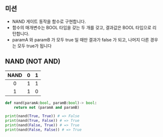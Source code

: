 
## 미션

- NAND 게이트 동작을 함수로 구현합니다.
- 함수의 매개변수는 BOOL 타입을 갖는 두 개를 갖고, 결과값은 BOOL 타입으로 리턴합니다.
- paramA 와 paramB 가 모두 true 일 때만 결과가 false 가 되고, 나머지 다른 경우는 모두 true가 됩니다

## NAND (NOT AND)

NAND | 0 | 1
:---------:  | :-----------: | :-----------:
0	| 1 | 1
1	| 1 | 0

```python
def nand(paramA:bool, paramB:bool)-> bool:
    return not (paramA and paramB)

print(nand(True, True)) # => False
print(nand(True, False)) # => True
print(nand(False, True)) # => True
print(nand(False, False)) # => True
```